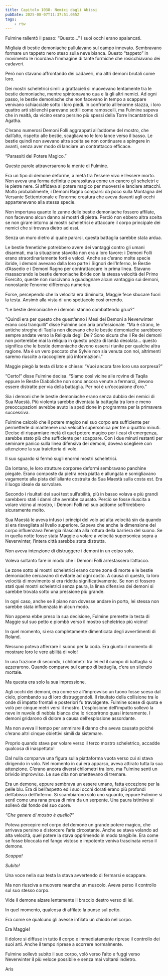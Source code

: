 ```yaml
---
title: Capitolo 1038- Nemici dagli Abissi
pubDate: 2025-08-07T11:37:51.055Z
tags:
    - rtw
---
```



Fulmine rallentò il passo: “Questo...” I suoi occhi erano spalancati.


Migliaia di bestie demoniache pullulavano sul campo innevato. Sembravano formare un tappeto nero steso sulla neve bianca. Questo “tappeto” in movimento le ricordava l’immagine di tante formiche che rosicchiavano dei cadaveri.


Però non stavano affrontando dei cadaveri, ma altri demoni brutali come loro.


Dei mostri scheletrici simili a grattacieli si muovevano lentamente tra le bestie demoniache, mentre spintonavano qua e là gli altri nemici. Ad ogni passo, le bestie demoniache che non facevano in tempo a scappare venivano schiacciate sotto i loro piedi. In confronto all’enorme stazza, i loro quattro arti sbilenchi parevano sottili come ramoscelli, ma Fulmine sapeva che in realtà, da vicino erano persino più spessi della Torre Incantatrice di Agatha.


C’erano numerosi Demoni Folli aggrappati all’addome del mostro, che dall’alto, rispetto alle bestie, scagliavano le loro lance verso il basso. Le bestie quindi non avevano altra scelta se non continuare a spingere in avanti, senza aver modo di lanciare un contrattacco efficace.


“Parassiti del Potere Magico.”


Queste parole attraversarono la mente di Fulmine.


Era un tipo di demone deforme, a metà tra l’essere vivo e l’essere morto. Non aveva una forma definita e parassitava come un cancro gli scheletri e le pietre nere. Si affidava al potere magico per muoversi e lanciare attacchi. Molto probabilmente, i Demoni Ragno comparsi da poco sulla Montagna del Versante Settentrionale e l’enorme creatura che aveva davanti agli occhi appartenevano alla stessa specie.


Non importava quanto le zanne delle bestie demoniache fossero affilate, non facevano alcun danno ai mostri di pietra. Perciò non ebbero altra scelta se non girare intorno ai mostri scheletrici e attaccare il corpo principale dei nemici che si trovava dietro ad essi.


Senza un muro dietro al quale pararsi, questa battaglia sarebbe stata ardua.


Le bestie frenetiche potrebbero avere dei vantaggi contro gli umani disarmati, ma la situazione stavolta non era a loro favore: i Demoni Folli erano straordinariamente forti e veloci. Anche se c’erano molte specie ibride, i demoni avevano dalla loro parte i Signori dell’Inferno, le Bestie d’Assedio e i Demoni Ragno per contrattaccare in prima linea. Stavano massacrando le bestie demoniache ibride con la stessa velocità del Primo Esercito, queste non riuscivano a guadagnare alcun vantaggio sui demoni, nonostante l’enorme differenza numerica.


Forse, percependo che la velocità era diminuita, Maggie fece sbucare fuori la testa. Ansimò alla vista di uno spettacolo così orrendo.


“Le bestie demoniache e i demoni stanno combattendo gruu?”


“Quindi era per questo che quest’anno i Mesi dei Demoni a Neverwinter erano così tranquilli” disse Fulmine con aria professionale. “Ma è strano, le antiche streghe di Taqila non dicevano che le bestie demoniache sarebbero sempre andate verso la Reliquia degli Dei? Sono sicura che il Re dei demoni non porterebbe mai la reliquia in questo pezzo di landa desolata... questo significa che le bestie demoniache devono essersi riunite per qualche altra ragione. Ma è un vero peccato che Sylvie non sia venuta con noi, altrimenti saremo riuscite a raccogliere più informazioni.”


Maggie piegò la testa di lato e chiese: “Vuoi ancora fare loro una sorpresa?”


“Certo!” disse Fulmine decisa. “Siamo così vicine alle rovine di Taqila eppure le Bestie Diaboliche non sono ancora venute a fermarci, devono essere distratte per via della battaglia. Per noi è un’occasione d’oro.”


Sia i demoni che le bestie demoniache erano senza dubbio dei nemici di Sua Maestà. Più violenta sarebbe diventata la battaglia tra loro e meno preoccupazioni avrebbe avuto la spedizione in programma per la primavera successiva.


Fulmine calcolò che il potere magico nel suo corpo era sufficiente per permetterle di mantenere una velocità supersonica per tre o quattro minuti. Decise di risparmiare metà di quel potere magico per i casi di emergenza, sarebbe stato più che sufficiente per scappare. Con i due minuti restanti per seminare panico sulla linea difensiva dei demoni, doveva scegliere con attenzione la sua traiettoria di volo.


Il suo sguardo si fermò sugli enormi mostri scheletrici.


Da lontano, le loro strutture corporee deformi sembravano panchine piegate. Erano composte da pietra nera piatta e allungata e somigliavano vagamente alla pista dell’aliante costruita da Sua Maestà sulla costa est. Era il luogo ideale da sorvolare.


Secondo i risultati dei suoi test sull’abilità, più in basso volava e più grandi sarebbero stati i danni che avrebbe causato. Perciò se fosse riuscita a volare vicino al mostro, i Demoni Folli nel suo addome soffrirebbero sicuramente molto.


Sua Maestà le aveva infuso i principi del volo ad alta velocità sin da quando si era risvegliata al livello superiore. Sapeva che anche la dimensione del corpo influenzava l’energia rilasciata alla rottura della barriera del suono. Se in quella notte fosse stata Maggie a volare a velocità supersonica sopra a Neverwinter, l’intera città sarebbe stata distrutta.


Non aveva intenzione di distruggere i demoni in un colpo solo.


Voleva soltanto fare in modo che i Demoni Folli arrestassero l’attacco.


Le zone sotto ai mostri scheletrici erano come zone di morte e le bestie demoniache cercavano di evitarle ad ogni costo. A causa di questo, la loro velocità di movimento si era ridotta significativamente. Se non ci fossero stati quei mostri scheletrici senza paura, la linea difensiva dei demoni si sarebbe trovata sotto una pressione più grande.


In ogni caso, anche se il piano non dovesse andare in porto, lei stessa non sarebbe stata influenzata in alcun modo.


Non appena ebbe preso la sua decisione, Fulmine premette la testa di Maggie sul suo petto e piombò verso il mostro scheletrico più vicino!


In quel momento, si era completamente dimenticata degli avvertimenti di Roland.


Nessuno poteva afferrare il suono per la coda. Era giunto il momento di mostrare loro le vere abilità di volo!


In una frazione di secondo, i chilometri tra lei ed il campo di battaglia si azzerarono. Quando comparve sul campo di battaglia, c’era un silenzio mortale.


Ma questa era solo la sua impressione.


Agli occhi dei demoni, era come se all’improvviso un tuono fosse sceso dal cielo, piombando su di loro distruggendoli. Il risultato della collisione tra le onde di impatto frontali e posteriori fu travolgente. Fulmine scese di quota e volò per cinque metri versi il mostro. L’esplosione dell’impatto sollevò la neve in nuvole di nebbia bianca che lo ricoprirono quasi interamente. I demoni gridarono di dolore a causa dell’esplosione assordante.


Ma non aveva il tempo per ammirare il danno che aveva causato poiché c’erano altri cinque obiettivi simili da sistemare.


Proprio quando stava per volare verso il terzo mostro scheletrico, accadde qualcosa di inaspettato!


Dal nulla comparve una figura sulla piattaforma vuota verso cui si stava dirigendo in volo. Nel momento in cui era apparso, aveva attirato tutta la sua attenzione. C’erano ancora diversi chilometri tra loro, ma Fulmine sentì un brivido improvviso. Le sue dita non smettevano di tremare.


Era un demone, eppure sembrava un essere umano, fatta eccezione per la pelle blu. Era di bell’aspetto ed i suoi occhi dorati erano più profondi dell’abisso dell’inferno. Si scambiarono solo uno sguardo, eppure Fulmine si sentì come una rana presa di mira da un serpente. Una paura istintiva si sollevò dal fondo del suo cuore.


<em>“Che genere di mostro è quello?”</em>


Poteva percepire nel corpo del demone un grande potere magico, che arrivava persino a distorcere l’aria circostante. Anche se stava volando ad alta velocità, quel potere la stava opprimendo in modo tangibile. Era come se fosse bloccata nel fango vistoso e impotente veniva trascinata verso il demone.


<em>Scappa!</em>


<em>Subito!</em>


Una voce nella sua testa la stava avvertendo di fermarsi e scappare.


Ma non riusciva a muovere neanche un muscolo. Aveva perso il controllo sul suo stesso corpo.


Vide il demone alzare lentamente il braccio destro verso di lei.


In quel momento, qualcosa di affilato la punse sul petto.


Era come se qualcuno gli avesse infilato un chiodo nel corpo.


Era Maggie!


Il dolore si diffuse in tutto il corpo e immediatamente riprese il controllo dei suoi arti. Anche il tempo riprese a scorrere normalmente.


Fulmine sollevò subito il suo corpo, volò verso l’alto e fuggì verso Neverwinter il più veloce possibile e senza mai voltarsi indietro.




Aris
                                


                                



